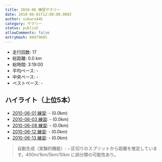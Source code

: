 ```yaml
---
title: 2010-06 練習サマリー
date: 2010-06-01T12:00:00.000Z
author: subaru44k
category: サマリー
status: publish
allowComments: false
entryHash: 00d79685
---
```

- 走行回数: 17
- 総距離: 0.0 km
- 総時間: 3:19:00
- 平均ペース: -
- 中央ペース: -
- ベストペース: -

## ハイライト（上位5本）
- [2010-06-01 練習](/2010-06-01-f8d5ad04f28688a2b5e2a3da7dedb96d/): - (0.0km)
- [2010-06-03 練習](/2010-06-03-8ed497790e51e75dec869f9b0fe72ce7/): - (0.0km)
- [2010-06-08 練習](/2010-06-08-8e806049278e46fdf201b302f9949efe/): - (0.0km)
- [2010-06-12 練習](/2010-06-12-7a0a2b54eb073598f9139ac0a5d3d6a0/): - (0.0km)
- [2010-06-13 練習](/2010-06-13-f33b6332480e6b08430ee51ed6c9e2d2/): - (0.0km)

> 自動生成（実験的機能）: `→` 区切りのスプリットから距離を推定しています。400m/1km/5km/10km に誤分類の可能性あり。
